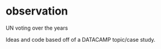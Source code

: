 # observation

UN voting over the years

Ideas and code based off of a DATACAMP topic/case study.  
